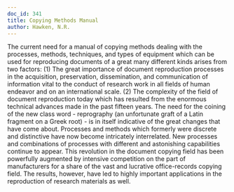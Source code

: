 ```yaml
---
doc_id: 341
title: Copying Methods Manual
author: Hawken, N.R.
---
```


The current need for a manual of copying methods dealing with the processes, 
methods, techniques, and types of equipment which can be used for reproducing 
documents of a great many different kinds arises from two factors:
  (1) The great importance of document reproduction processes in the 
acquisition, preservation, dissemination, and communication of information
vital to the conduct of research work in all fields of human endeavor and on an 
international scale.
  (2) The complexity of the field of document reproduction today which has 
resulted from the enormous technical advances made in the past fifteen years.
  The need for the coining of the new class word - reprography (an unfortunate
graft of a Latin fragment on a Greek root) - is in itself indicative of the 
great changes that have come about.  Processes and methods which formerly were 
discrete and distinctive have now become intricately interrelated. New processes
and combinations of processes with different and astonishing capabilities
continue to appear.  This revolution in the document copying field has been 
powerfully augmented by intensive competition on the part of manufacturers for 
a share of the vast and lucrative office-records copying field.  The results, 
however, have led to highly important applications in the reproduction of 
research materials as well.